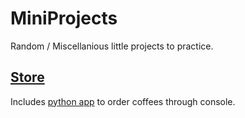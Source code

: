 # MiniProjects
Random / Miscellanious little projects to practice.

## [Store](/Store)

Includes [python app](/Store/coffee.py) to order coffees through console.